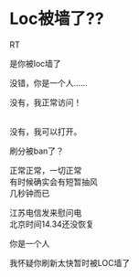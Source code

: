# Loc被墙了??


RT 

是你被loc墙了

没错，你是一个人……

没有，我正常访问！<br />
<br />
<img src="static/image/smiley/default/lol.gif" smilieid="12" border="0" alt="" /><img src="static/image/smiley/default/lol.gif" smilieid="12" border="0" alt="" /><img src="static/image/smiley/default/lol.gif" smilieid="12" border="0" alt="" />

没有，我可以打开。

刷分被ban了？

正常正常，一切正常<br />
有时候确实会有短暂抽风<br />
几秒钟而已

江苏电信发来慰问电<br />
北京时间14.34还没恢复<img src="static/image/smiley/default/mad.gif" smilieid="11" border="0" alt="" />

你是一个人

我怀疑你刷新太快暂时被LOC墙了
